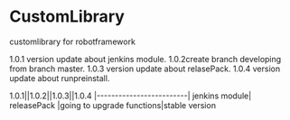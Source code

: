 # CustomLibrary
customlibrary for robotframework

1.0.1 version update about jenkins module.
1.0.2create branch developing from branch master.
1.0.3 version update about relasePack.
1.0.4 version update about runpreinstall.

1.0.1||1.0.2||1.0.3||1.0.4
|-------------------------|
jenkins module|  releasePack |going to upgrade functions|stable version
